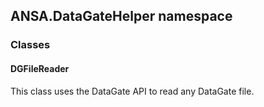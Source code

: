 ## ANSA.DataGateHelper namespace

### Classes 

#### DGFileReader 

This class uses the DataGate API to read any DataGate file. 